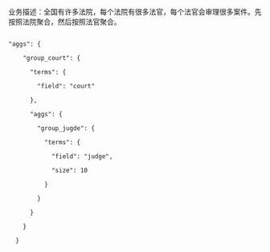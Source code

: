 业务描述：全国有许多法院，每个法院有很多法官，每个法官会审理很多案件。先按照法院聚合，然后按照法官聚合。

```

"aggs": {

    "group_court": {

      "terms": {

        "field": "court"

      },

      "aggs": {

        "group_jugde": {

          "terms": {

            "field": "judge",

            "size": 10

          }

        }

      }

    }

  }

```


